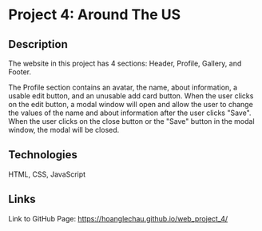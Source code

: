 # Project 4: Around The US

## Description

The website in this project has 4 sections: Header, Profile, Gallery, and Footer.

The Profile section contains an avatar, the name, about information, a usable edit button, and an unusable add card button. When the user clicks on the edit button, a modal window will open and allow the user to change the values of the name and about information after the user clicks "Save". When the user clicks on the close button or the "Save" button in the modal window, the modal will be closed.

## Technologies

HTML, CSS, JavaScript

## Links

Link to GitHub Page: <https://hoanglechau.github.io/web_project_4/>
